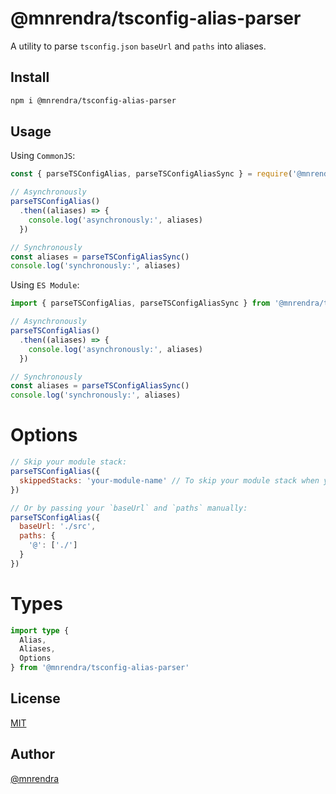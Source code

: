 # @mnrendra/tsconfig-alias-parser
A utility to parse `tsconfig.json` `baseUrl` and `paths` into aliases.

## Install
```bash
npm i @mnrendra/tsconfig-alias-parser
```

## Usage

Using `CommonJS`:
```javascript
const { parseTSConfigAlias, parseTSConfigAliasSync } = require('@mnrendra/tsconfig-alias-parser')

// Asynchronously
parseTSConfigAlias()
  .then((aliases) => {
    console.log('asynchronously:', aliases)
  })

// Synchronously
const aliases = parseTSConfigAliasSync()
console.log('synchronously:', aliases)
```

Using `ES Module`:
```javascript
import { parseTSConfigAlias, parseTSConfigAliasSync } from '@mnrendra/tsconfig-alias-parser'

// Asynchronously
parseTSConfigAlias()
  .then((aliases) => {
    console.log('asynchronously:', aliases)
  })

// Synchronously
const aliases = parseTSConfigAliasSync()
console.log('synchronously:', aliases)
```

# Options
```javascript
// Skip your module stack:
parseTSConfigAlias({
  skippedStacks: 'your-module-name' // To skip your module stack when you want to publish your package and allow your consumer's `tsconfig.json` to be read.
})

// Or by passing your `baseUrl` and `paths` manually:
parseTSConfigAlias({
  baseUrl: './src',
  paths: {
    '@': ['./']
  }
})
```

# Types
```typescript
import type {
  Alias,
  Aliases,
  Options
} from '@mnrendra/tsconfig-alias-parser'
```

## License
[MIT](https://github.com/mnrendra/tsconfig-alias-parser/blob/HEAD/LICENSE)

## Author
[@mnrendra](https://github.com/mnrendra)


